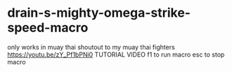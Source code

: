 # drain-s-mighty-omega-strike-speed-macro
only works in muay thai shoutout to my muay thai fighters
https://youtu.be/zY_Pf1bPNi0 TUTORIAL VIDEO
f1 to run macro
esc to stop macro

